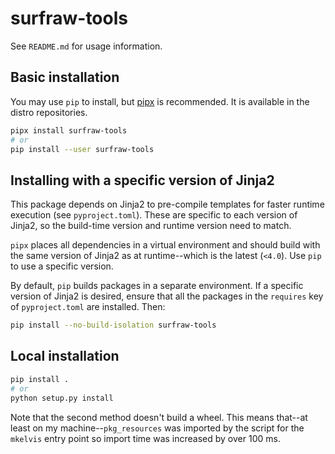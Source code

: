 <!--
SPDX-FileCopyrightText: 2020 Gabriel Lisaca <gabriel.lisaca@gmail.com>

SPDX-License-Identifier: Apache-2.0
-->

# surfraw-tools

See `README.md` for usage information.

## Basic installation

You may use `pip` to install, but [pipx](https://github.com/pipxproject/pipx)
is recommended.  It is available in the distro repositories.

```sh
pipx install surfraw-tools
# or
pip install --user surfraw-tools
```

## Installing with a specific version of Jinja2

This package depends on Jinja2 to pre-compile templates for faster runtime
execution (see `pyproject.toml`).  These are specific to each version of
Jinja2, so the build-time version and runtime version need to match.

`pipx` places all dependencies in a virtual environment and should build with
the same version of Jinja2 as at runtime--which is the latest (`<4.0`).  Use
`pip` to use a specific version.

By default, `pip` builds packages in a separate environment.  If a specific
version of Jinja2 is desired, ensure that all the packages in the `requires`
key of `pyproject.toml` are installed.  Then:

```sh
pip install --no-build-isolation surfraw-tools
```

## Local installation

```sh
pip install .
# or
python setup.py install
```

Note that the second method doesn't build a wheel.  This means that--at least
on my machine--`pkg_resources` was imported by the script for the `mkelvis`
entry point so import time was increased by over 100 ms.
